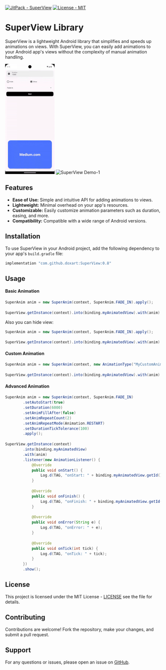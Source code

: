 [![JitPack - SuperView](https://img.shields.io/badge/JitPack-SuperView-2ea44f?style=for-the-badge)](https://jitpack.io/#doxart/SuperView) [![License - MIT](https://img.shields.io/badge/License-MIT-3454D1?style=for-the-badge)](https://github.com/doxart/SuperView/blob/master/LICENSE)

# SuperView Library

SuperView is a lightweight Android library that simplifies and speeds up animations on views. With SuperView, you can easily add animations to your Android app's views without the complexity of manual animation handling.

![SuperView Demo](https://github.com/doxart/SuperView/blob/master/demo--0.gif)
![SuperView Demo-1](https://github.com/doxart/SuperView/blob/master/demo-1.gif)

## Features

- **Ease of Use:** Simple and intuitive API for adding animations to views.
- **Lightweight:** Minimal overhead on your app's resources.
- **Customizable:** Easily customize animation parameters such as duration, easing, and more.
- **Compatibility:** Compatible with a wide range of Android versions.

## Installation

To use SuperView in your Android project, add the following dependency to your app's `build.gradle` file:

```gradle
implementation "com.github.doxart:SuperView:0.8"
```

## Usage

#### Basic Animation

```java
SuperAnim anim = new SuperAnim(context, SuperAnim.FADE_IN).apply();

SuperView.getInstance(context).into(binding.myAnimatedView).with(anim).show();
```
Also you can hide view:

```java
SuperAnim anim = new SuperAnim(context, SuperAnim.FADE_IN).apply();

SuperView.getInstance(context).into(binding.myAnimatedView).with(anim).hide();
```

#### Custom Animation

```java
SuperAnim anim = new SuperAnim(context, new AnimationType("MyCustomAnimation", R.anim.custom_fade_in).apply();

SuperView.getInstance(context).into(binding.myAnimatedView).with(anim).show();
```

#### Advanced Animation

```java
SuperAnim anim = new SuperAnim(context, SuperAnim.FADE_IN)
        .setAutoStart(true)
        .setDuration(6000)
        .setAnimFillAfter(false)
        .setAnimRepeatCount(2)
        .setAnimRepeatMode(Animation.RESTART)
        .setDurationTickTolerance(100)
        .apply();

SuperView.getInstance(context)
        .into(binding.myAnimatedView)
        .with(anim)
        .listener(new AnimationListener() {
            @Override
            public void onStart() {
                Log.d(TAG, "onStart: " + binding.myAnimatedView.getId());
            }

            @Override
            public void onFinish() {
                Log.d(TAG, "onFinish: " + binding.myAnimatedView.getId());
            }

            @Override
            public void onError(String e) {
                Log.d(TAG, "onError: " + e);
            }

            @Override
            public void onTick(int tick) {
                Log.d(TAG, "onTick: " + tick);
            }
        })
        .show();
```


## License

This project is licensed under the MIT License - [LICENSE](https://github.com/doxart/SuperView/blob/master/LICENSE) see the  file for details.


## Contributing

Contributions are welcome! Fork the repository, make your changes, and submit a pull request.


## Support

For any questions or issues, please open an issue on [GitHub](https://github.com/doxart/SuperView/issues).
